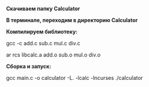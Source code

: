 **Скачиваем папку Calculator**

**В терминале, переходим в директорию Calculator**

**Компилируем библиотеку:**

gcc -c add.c sub.c mul.c div.c

ar rcs libcalc.a add.o sub.o mul.o div.o

**Сборка и запуск:**

gcc main.c -o calculator -L. -lcalc -lncurses
./calculator
